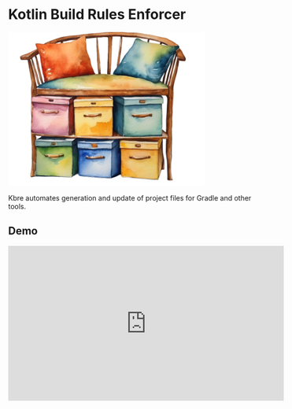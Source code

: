 # Kotlin Build Rules Enforcer

![logo](./img/chair-logo-400.png)

Kbre automates generation and update of project files for Gradle and other tools.

## Demo

<div class="video-wrapper">
<iframe width="560" height="315" src="https://www.youtube.com/embed/la3y_Nn7Cxw?si=p2mNv4DMxizVWs44" title="YouTube video player" frameborder="0" allow="accelerometer; autoplay; clipboard-write; encrypted-media; gyroscope; picture-in-picture; web-share" referrerpolicy="strict-origin-when-cross-origin" allowfullscreen></iframe>
</div>
